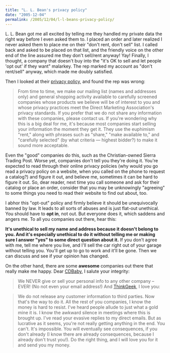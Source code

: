 ```yaml
---
title: "L. L. Bean's privacy policy"
date: "2005-12-04"
permalink: /2005/12/04/l-l-beans-privacy-policy/
---
```

L. L. Bean got me all excited by telling me they handled my private data the right way before I even asked them to. I placed an order and later realized I never asked them to place me on their "don't rent, don't sell" list. I called back and asked to be placed on that list, and the friendly voice on the other end of the line assured me they don't sell/rent anyway! Yay! Finally, I thought, a company that doesn't buy into the "it's OK to sell and let people 'opt out' if they want" malarkey. The rep marked my account as "don't rent/sell" anyway, which made me doubly satisfied.

Then I looked at their [privacy policy][1], and found the rep was wrong:

> From time to time, we make our mailing list (names and addresses only) and general shopping activity available to carefully screened companies whose products we believe will be of interest to you and whose privacy practices meet the Direct Marketing Association's privacy standards. If you prefer that we do not share any information with these companies, please contact us.
If you're wondering why this is a big deal for me, it's because most companies start selling your information the moment they get it. They use the euphimism "rent," along with phrases such as "share," "make available to," and "carefully selected" (by what criteria &#8212; highest bidder?) to make it sound more acceptable.

Even the "good" companies do this, such as the Christian-owned Sierra Trading Post. Worse yet, companies don't tell you they're doing it. You're expected to read through their online privacy policies (why would you go read a privacy policy on a website, when you called on the phone to request a catalog?) and figure it out, and believe me, sometimes it can be hard to figure it out. So, dear reader, next time you call someone and ask for their catalog or place an order, consider that you may be unknowingly "agreeing" to some things you need to read their website to find out about, too.

I abhor this "opt-out" policy and firmly believe it should be unequivocally banned by law. It leads to all sorts of abuses and is just flat-out unethical. You should have to **opt in**, not out. But everyone does it, which saddens and angers me. To all you companies out there, hear this:

**It's unethical to sell my name and address because it doesn't belong to you. And it's especially unethical to do it without telling me or making sure I answer "yes" to some direct question about it.** If you don't agree with me, tell me where you live, and I'll sell the car right out of your garage without telling you. You'll get up to go to work and it'll be gone. Then we can discuss and see if your opinion has changed.

On the other hand, there are some **awesome** companies out there that really make me happy. Dear [CDBaby][2], I salute your integrity:

> We NEVER give or sell your personal info to any other company &#8211; EVER! (No not even your email address!)
And [ThinkGeek][3], I love you:

> We do not release any customer information to third parties.
Now that's the way to do it. All the rest of you companies, I know the money is hard to resist. I've heard people allude to just what a gold mine it is. I know the awkward silence in meetings where this is brought up. I've read your evasive replies to my direct emails. But as lucrative as it seems, you're not really getting anything in the end. You can't. It's impossible. You will eventually see consequences, if you don't already (I know there are already consequences, because I already don't trust you!). Do the right thing, and I will love you for it and send you my money.

 [1]: http://www.llbean.com/customerService/privacy/index.html
 [2]: http://cdbaby.com
 [3]: http://www.thinkgeek.com
